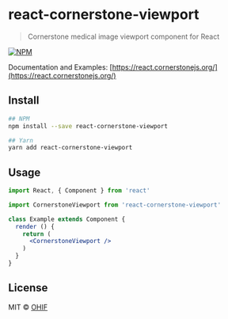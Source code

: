 # react-cornerstone-viewport

> Cornerstone medical image viewport component for React

[![NPM](https://img.shields.io/npm/v/react-cornerstone-viewport.svg)](https://www.npmjs.com/package/react-cornerstone-viewport)

Documentation and Examples: [https://react.cornerstonejs.org/](https://react.cornerstonejs.org/)

## Install

```bash
## NPM
npm install --save react-cornerstone-viewport

## Yarn
yarn add react-cornerstone-viewport
```

## Usage

```jsx
import React, { Component } from 'react'

import CornerstoneViewport from 'react-cornerstone-viewport'

class Example extends Component {
  render () {
    return (
      <CornerstoneViewport />
    )
  }
}
```

## License

MIT © [OHIF](https://github.com/OHIF)
